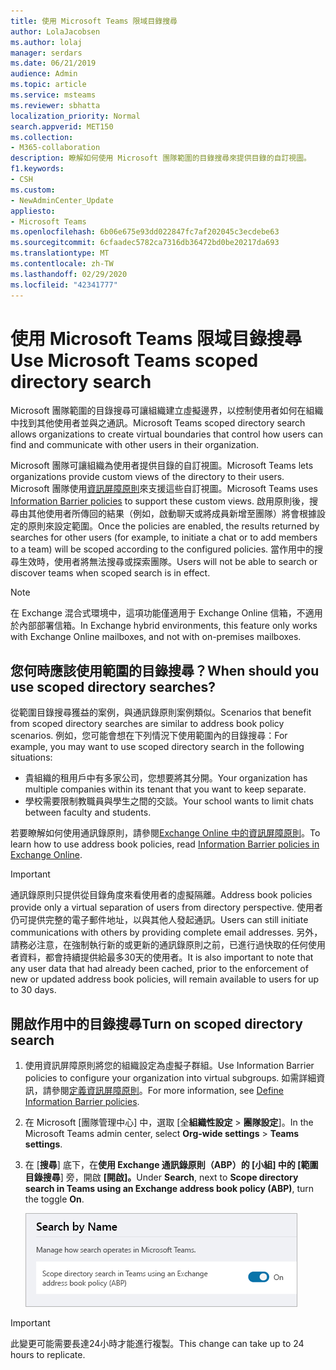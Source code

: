 ```yaml
---
title: 使用 Microsoft Teams 限域目錄搜尋
author: LolaJacobsen
ms.author: lolaj
manager: serdars
ms.date: 06/21/2019
audience: Admin
ms.topic: article
ms.service: msteams
ms.reviewer: sbhatta
localization_priority: Normal
search.appverid: MET150
ms.collection:
- M365-collaboration
description: 瞭解如何使用 Microsoft 團隊範圍的目錄搜尋來提供目錄的自訂視圖。
f1.keywords:
- CSH
ms.custom:
- NewAdminCenter_Update
appliesto:
- Microsoft Teams
ms.openlocfilehash: 6b06e675e93dd022847fc7af202045c3ecdebe63
ms.sourcegitcommit: 6cfaadec5782ca7316db36472bd0be20217da693
ms.translationtype: MT
ms.contentlocale: zh-TW
ms.lasthandoff: 02/29/2020
ms.locfileid: "42341777"
---
```

# <a name="use-microsoft-teams-scoped-directory-search"></a><span data-ttu-id="53f2e-103">使用 Microsoft Teams 限域目錄搜尋</span><span class="sxs-lookup"><span data-stu-id="53f2e-103">Use Microsoft Teams scoped directory search</span></span>

<span data-ttu-id="53f2e-104">Microsoft 團隊範圍的目錄搜尋可讓組織建立虛擬邊界，以控制使用者如何在組織中找到其他使用者並與之通訊。</span><span class="sxs-lookup"><span data-stu-id="53f2e-104">Microsoft Teams scoped directory search allows organizations to create virtual boundaries that control how users can find and communicate with other users in their organization.</span></span> 

<span data-ttu-id="53f2e-105">Microsoft 團隊可讓組織為使用者提供目錄的自訂視圖。</span><span class="sxs-lookup"><span data-stu-id="53f2e-105">Microsoft Teams lets organizations provide custom views of the directory to their users.</span></span> <span data-ttu-id="53f2e-106">Microsoft 團隊使用[資訊屏障原則](https://docs.microsoft.com/microsoft-365/compliance/information-barriers)來支援這些自訂視圖。</span><span class="sxs-lookup"><span data-stu-id="53f2e-106">Microsoft Teams uses [Information Barrier policies](https://docs.microsoft.com/microsoft-365/compliance/information-barriers) to support these custom views.</span></span> <span data-ttu-id="53f2e-107">啟用原則後，搜尋由其他使用者所傳回的結果（例如，啟動聊天或將成員新增至團隊）將會根據設定的原則來設定範圍。</span><span class="sxs-lookup"><span data-stu-id="53f2e-107">Once the policies are enabled, the results returned by searches for other users (for example, to initiate a chat or to add members to a team) will be scoped according to the configured policies.</span></span> <span data-ttu-id="53f2e-108">當作用中的搜尋生效時，使用者將無法搜尋或探索團隊。</span><span class="sxs-lookup"><span data-stu-id="53f2e-108">Users will not be able to search or discover teams when scoped search is in effect.</span></span> 

> [!NOTE]
> <span data-ttu-id="53f2e-109">在 Exchange 混合式環境中，這項功能僅適用于 Exchange Online 信箱，不適用於內部部署信箱。</span><span class="sxs-lookup"><span data-stu-id="53f2e-109">In Exchange hybrid environments, this feature only works with Exchange Online mailboxes, and not with on-premises mailboxes.</span></span>

## <a name="when-should-you-use-scoped-directory-searches"></a><span data-ttu-id="53f2e-110">您何時應該使用範圍的目錄搜尋？</span><span class="sxs-lookup"><span data-stu-id="53f2e-110">When should you use scoped directory searches?</span></span>

<span data-ttu-id="53f2e-111">從範圍目錄搜尋獲益的案例，與通訊錄原則案例類似。</span><span class="sxs-lookup"><span data-stu-id="53f2e-111">Scenarios that benefit from scoped directory searches are similar to address book policy scenarios.</span></span> <span data-ttu-id="53f2e-112">例如，您可能會想在下列情況下使用範圍內的目錄搜尋：</span><span class="sxs-lookup"><span data-stu-id="53f2e-112">For example, you may want to use scoped directory search in the following situations:</span></span>

- <span data-ttu-id="53f2e-113">貴組織的租用戶中有多家公司，您想要將其分開。</span><span class="sxs-lookup"><span data-stu-id="53f2e-113">Your organization has multiple companies within its tenant that you want to keep separate.</span></span> 
- <span data-ttu-id="53f2e-114">學校需要限制教職員與學生之間的交談。</span><span class="sxs-lookup"><span data-stu-id="53f2e-114">Your school wants to limit chats between faculty and students.</span></span> 
 
<span data-ttu-id="53f2e-115">若要瞭解如何使用通訊錄原則，請參閱[Exchange Online 中的資訊屏障原則](https://docs.microsoft.com/microsoft-365/compliance/information-barriers)。</span><span class="sxs-lookup"><span data-stu-id="53f2e-115">To learn how to use address book policies, read [Information Barrier policies in Exchange Online](https://docs.microsoft.com/microsoft-365/compliance/information-barriers).</span></span>

> [!IMPORTANT]
> <span data-ttu-id="53f2e-116">通訊錄原則只提供從目錄角度來看使用者的虛擬隔離。</span><span class="sxs-lookup"><span data-stu-id="53f2e-116">Address book policies provide only a virtual separation of users from directory perspective.</span></span> <span data-ttu-id="53f2e-117">使用者仍可提供完整的電子郵件地址，以與其他人發起通訊。</span><span class="sxs-lookup"><span data-stu-id="53f2e-117">Users can still initiate communications with others by providing complete email addresses.</span></span> <span data-ttu-id="53f2e-118">另外，請務必注意，在強制執行新的或更新的通訊錄原則之前，已進行過快取的任何使用者資料，都會持續提供給最多30天的使用者。</span><span class="sxs-lookup"><span data-stu-id="53f2e-118">It is also important to note that any user data that had already been cached, prior to the enforcement of new or updated address book policies, will remain available to users for up to 30 days.</span></span>

## <a name="turn-on-scoped-directory-search"></a><span data-ttu-id="53f2e-119">開啟作用中的目錄搜尋</span><span class="sxs-lookup"><span data-stu-id="53f2e-119">Turn on scoped directory search</span></span>

1. <span data-ttu-id="53f2e-120">使用資訊屏障原則將您的組織設定為虛擬子群組。</span><span class="sxs-lookup"><span data-stu-id="53f2e-120">Use Information Barrier policies to configure your organization into virtual subgroups.</span></span> <span data-ttu-id="53f2e-121">如需詳細資訊，請參閱[定義資訊屏障原則](https://docs.microsoft.com/microsoft-365/compliance/information-barriers-policies)。</span><span class="sxs-lookup"><span data-stu-id="53f2e-121">For more information, see [Define Information Barrier policies](https://docs.microsoft.com/microsoft-365/compliance/information-barriers-policies).</span></span>

2. <span data-ttu-id="53f2e-122">在 Microsoft [團隊管理中心] 中，選取 [全**組織性設定** > **團隊設定**]。</span><span class="sxs-lookup"><span data-stu-id="53f2e-122">In the Microsoft Teams admin center, select **Org-wide settings** > **Teams settings**.</span></span>

3. <span data-ttu-id="53f2e-123">在 [**搜尋**] 底下，在**使用 Exchange 通訊錄原則（ABP）的 [小組] 中的 [範圍目錄搜尋**] 旁，開啟 **[開啟]。**</span><span class="sxs-lookup"><span data-stu-id="53f2e-123">Under **Search**, next to **Scope directory search in Teams using an Exchange address book policy (ABP)**, turn the toggle **On**.</span></span>

    ![Microsoft 團隊系統管理中心的作用中目錄搜尋範圍](media/teams-scoped-directory-search-image1.png)


> [!IMPORTANT]
> <span data-ttu-id="53f2e-125">此變更可能需要長達24小時才能進行複製。</span><span class="sxs-lookup"><span data-stu-id="53f2e-125">This change can take up to 24 hours to replicate.</span></span>
